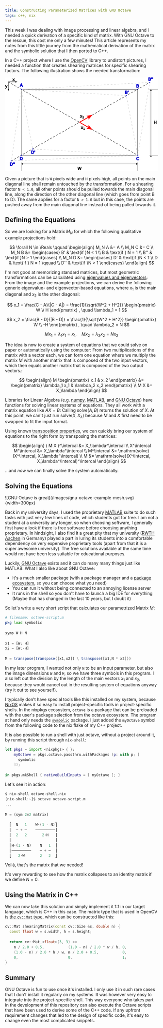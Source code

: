 ```yaml
---
title: Constructing Parameterized Matrices with GNU Octave
tags: c++, nix
---
```


<!-- cSpell:words diagonal undistort -->
<!-- cSpell:ignore pmatrix numpy mathrm syms passthru -->

This week I was dealing with image processing and linear algebra, and I needed
a quick derivation of a specific kind of matrix.
With GNU Octave to the rescue, this cost me only a few minutes!
This article represents my notes from this little journey from the mathematical 
derivation of the matrix and the symbolic solution that I then ported to C++.

<!--more-->

In a C++ project where I use the [OpenCV](https://opencv.org/) library to 
undistort pictures, I needed a function that creates shearing matrices for 
specific shearing factors.
The following illustration shows the needed transformation:

![Example projection: The B'/B'' and D'/D'' points are the projections for values of N smaller/larger 1.0](/images/shear.png)

Given a picture that is `W` pixels wide and `H` pixels high, all points on the
main diagonal line shall remain untouched by the transformation.
For a shearing factor `N < 1.0`, all other points should be pulled towards the
main diagonal line, along the direction of the other diagonal line (which goes 
from point B to D).
The same applies for a factor `N > 1.0` but in this case, the points are pushed 
away from the main diagonal line instead of being pulled towards it.

## Defining the Equations

So we are looking for a Matrix $M_N$ for which the following qualitative example
projections hold:

$$
\forall N \in \Reals \qquad
\begin{align}
M_N A &= A \\
M_N C &= C \\
M_N B &= \begin{cases}
         B'  & \text{if }N < 1 \\ 
         B   & \text{if } N = 1 \\
         B'' & \text{if }N > 1
         \end{cases} \\
M_N D &= \begin{cases}
         D'  & \text{if }N < 1 \\ 
         D   & \text{if } N = 1 \qquad \\
         D'' & \text{if }N > 1
         \end{cases}
\end{align}
$$

I'm not good at memorizing standard matrices, but most geometric transformations
can be calculated using 
[eigenvalues and eigenvectors](https://en.wikipedia.org/wiki/Eigenvalues_and_eigenvectors#:~:text=In%20linear%20algebra%2C%20an%20eigenvector,which%20the%20eigenvector%20is%20scaled.):
From the image and the example projections, we can derive the following generic
eigenvalue- and eigenvector-based equations, where $x_1$ is the main diagonal 
and $x_2$ is the other diagonal:

$$
x_1 = \frac{C - A}{|C - A|} 
    = \frac{1}{\sqrt{W^2 + H^2}} \begin{pmatrix}
                                 W \\ 
                                 H
                                 \end{pmatrix}
, \quad 
\lambda_1 = 1
$$

$$
x_2 = \frac{B - D}{|B - D|} 
    = \frac{1}{\sqrt{W^2 + H^2}} \begin{pmatrix}
                                 W \\ 
                                 -H
                                 \end{pmatrix}
, \quad 
\lambda_2 = N
$$

$$
M x_1 = \lambda_1 x_1 = x_1
, \quad 
M x_2 = \lambda_2 x_2 = N x_2 
$$

The idea is now to create a system of equations that we could solve on paper
or automatically using the computer:
From two multiplications of the matrix with a vector each, we can form one
equation where we multiply the matrix $M$ with another matrix that is composed
of the two input vectors, which then equals another matrix that is composed of
the two output vectors.:

$$
\begin{align}
M \begin{pmatrix} x_1 & x_2 \end{pmatrix} 
&= 
\begin{pmatrix} \lambda_1 x_1 & \lambda_2 x_2 \end{pmatrix} \\
M X &= X_\lambda
\end{align}
$$

Libraries for Linear Algebra (e.g.
[numpy](https://numpy.org/doc/stable/reference/generated/numpy.linalg.solve.html),
[MATLAB](https://www.mathworks.com/help/symbolic/linsolve.html),
and [GNU Octave](https://octave.sourceforge.io/octave/function/linsolve.html))
have functions for solving linear systems of equations.
They all work with a matrix equation like $AX = B$:
Calling $\text{solve}(A, B)$ returns the solution of $X$.
At this point, we can't just run $\text{solve}(X, X_\lambda)$ because $M$ and 
$X$ first need to be swapped to fit the input format.

Using known [transposition properties](https://en.wikipedia.org/wiki/Transpose),
we can quickly bring our system of equations to the right form by transposing
the matrices:

$$
\begin{align}
( M X )^\intercal &= X_\lambda^\intercal \\
X^\intercal M^\intercal &= X_\lambda^\intercal \\
M^\intercal &= \mathrm{solve}(X^\intercal, X_\lambda^\intercal) \\
M &= \mathrm{solve}(X^\intercal, X_\lambda^\intercal)^\intercal
\end{align}
$$

...and *now* we can finally solve the system automatically.

## Solving the Equations

<div class="floating-image-right">
  ![GNU Octave is great](/images/gnu-octave-example-mesh.svg){width=300px}
</div>

Back in my university days, I used the proprietary 
[MATLAB](https://www.mathworks.com/products/matlab.html) suite to do such tasks 
with just very few lines of code, which students got for free.
I am not a student at a university any longer, so when choosing software, I 
generally first have a look if there is free software before choosing anything 
proprietary.
In hindsight, I also find it a great pity that my university 
([RWTH Aachen](https://www.rwth-aachen.de/) in Germany)
played a part in luring its students into a comfortable dependency on very 
expensive proprietary tools (apart from that it is a super awesome university). 
The free solutions available at the same time would not have been less suitable 
for educational purposes.

Luckily, [GNU Octave](https://octave.org/) exists and it can do many many things
just like MATLAB.
What I also like about GNU Octave:

- It's a much smaller package (with a package manager and a 
  [package ecosystem](https://gnu-octave.github.io/packages/), so you can choose 
  what you need)
- You can run it without being connected to an annoying license server
- It runs in the shell so you don't have to launch a big IDE for everything
  (Maybe that has changed in the last 10 years, but I doubt it)

So let's write a very short script that calculates our parametrized Matrix $M$:


```octave
# filename: octave-script.m
pkg load symbolic

syms W H N

x1 = [W; H]
x2 = [W;-H]

M = transpose(transpose([x1,x2]) \ transpose([x1,N * x2]))
```

In my later program, I wanted not only `N` to be an input parameter, but also
the image dimensions `W` and `H`, so we have three symbols in this program.
I also left out the division by the length of the main vectors $x_1$ and $x_2$,
because they would cancel out in the resulting system of equations anyway
(try it out to see yourself).

I typically don't have special tools like this installed on my system, because
[NixOS](https://nixos.org) makes it so easy to install project-specific tools in
project-specific shells.
In the nixpkgs ecosystem, `octave` is a package that can be preloaded with the
user's package selection from the octave ecosystem.
The program at hand only needs the 
[`symbolic`](https://gnu-octave.github.io/packages/symbolic/) package.
I just added the `myOctave` symbol from the following code to the nix flake of
my C++ project.

It is also possible to run a shell with just octave, without a project around
it, by running this script through `nix-shell`:

```nix
let pkgs = import <nixpkgs> { };
    myOctave = pkgs.octave.passthru.withPackages (p: with p; [
      symbolic
    ]);

in pkgs.mkShell { nativeBuildInputs = [ myOctave ]; }
```

Let's see it in action:

```octave
$ nix-shell octave-shell.nix
[nix-shell:~]$ octave octave-script.m
...

M = (sym 2×2 matrix)

  ⎡  N   1    W⋅(1 - N)⎤
  ⎢  ─ + ─    ─────────⎥
  ⎢  2   2       2⋅H   ⎥
  ⎢                    ⎥
  ⎢H⋅(1 - N)    N   1  ⎥
  ⎢─────────    ─ + ─  ⎥
  ⎣   2⋅W       2   2  ⎦
```

Voilà, that's the matrix that we needed!

It's very rewarding to see how the matrix collapses to an identity matrix if
we define $N = 0$.

## Using the Matrix in C++

We can now take this solution and simply implement it 1:1 in our target 
language, which is C++ in this case.
The matrix type that is used in OpenCV is 
[the `cv::Mat` type](https://docs.opencv.org/4.x/d6/d6d/tutorial_mat_the_basic_image_container.html),
which can be constructed like this:

```cpp
cv::Mat shearingMatrix(const cv::Size &s, double n) {
  const float w = s.width, h = s.height;

  return cv::Mat_<float>(3, 3) << 
    n / 2.0 + 0.5,           (1.0 - n) / 2.0 * w / h, 0,
    (1.0 - n) / 2.0 * h / w, n / 2.0 + 0.5,           0, 
    0,                       0,                       1;
}
```

## Summary

GNU Octave is fun to use once it's installed.
I only use it in such rare cases that I don't install it regularly on my 
systems.
It was however very easy to integrate into the project-specific shell.
This way everyone who takes part in the development of this repository can also 
execute the Octave scripts that have been used to derive some of the C++ code.
If any upfront requirement changes that led to the design of specific code,
it's easy to change even the most complicated snippets.
